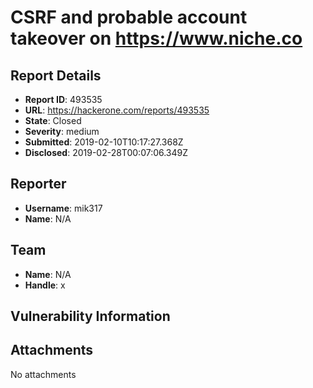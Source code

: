 # CSRF and probable account takeover on https://www.niche.co

## Report Details
- **Report ID**: 493535
- **URL**: https://hackerone.com/reports/493535
- **State**: Closed
- **Severity**: medium
- **Submitted**: 2019-02-10T10:17:27.368Z
- **Disclosed**: 2019-02-28T00:07:06.349Z

## Reporter
- **Username**: mik317
- **Name**: N/A

## Team
- **Name**: N/A
- **Handle**: x

## Vulnerability Information


## Attachments
No attachments
